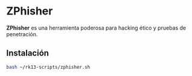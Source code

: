 # ZPhisher

**ZPhisher** es una herramienta poderosa para hacking ético y pruebas de penetración.

## Instalación

```bash
bash ~/rk13-scripts/zphisher.sh
```